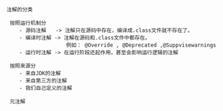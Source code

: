# 
    注解的分类
    
     按照运行机制分   
        - 源码注解   -> 注解只在源码中存在，编译成.class文件就不存在了。
        - 编译时注解 -> 注解在源码和.class文件中都存在。  
                       例如： @Override , @Deprecated ,@Suppvisewarnings  
        - 运行时注解 -> 在运行阶段还起作用，甚至会影响运行逻辑的注解
     
     按照来源分
        - 来自JDK的注解
        - 来自第三方的注解
        - 我们自己定义的注解 
        
     元注解   